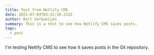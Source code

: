 ```yaml
---
title: Test from Netlify CMS
date: 2021-07-03T03:31:10.231Z
author: Bart Verkoeijen
summary: This is a test to see how Netlify CMS saves posts.
tags:
  - post
---
```

I'm testing Netlify CMS to see how it saves posts in the Git repository.